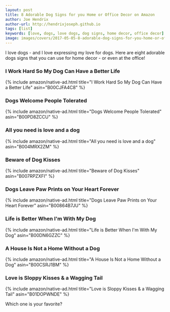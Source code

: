 ```yaml
---
layout: post
title: 8 Adorable Dog Signs for you Home or Office Decor on Amazon
author: Joe Hendrix
author-url: http://hendrixjoseph.github.io
tags: [list]
keywords: [love, dogs, love dogs, dog signs, home decor, office decor]
image: images/covers/2017-05-05-8-adorable-dog-signs-for-you-home-or-office-decor-on-amazon.jpg
---
```


I love dogs - and I love expressing my love for dogs. Here are eight adorable dogs signs that you can use for home decor - or even at the office!

### I Work Hard So My Dog Can Have a Better Life

{% include amazon/native-ad.html title="I Work Hard So My Dog Can Have a Better Life" asin="B00CJFA4C8" %}

### Dogs Welcome People Tolerated

{% include amazon/native-ad.html title="Dogs Welcome People Tolerated" asin="B00PD8ZCCU" %}

### All you need is love and a dog

{% include amazon/native-ad.html title="All you need is love and a dog" asin="B004MRX2ZM" %}

### Beware of Dog Kisses

{% include amazon/native-ad.html title="Beware of Dog Kisses" asin="B007RPZXFI" %}

### Dogs Leave Paw Prints on Your Heart Forever

{% include amazon/native-ad.html title="Dogs Leave Paw Prints on Your Heart Forever" asin="B00864B7JU" %}

### Life is Better When I'm With My Dog

{% include amazon/native-ad.html title="Life is Better When I'm With My Dog" asin="B00DN6GZZC" %}

### A House Is Not a Home Without a Dog

{% include amazon/native-ad.html title="A House Is Not a Home Without a Dog" asin="B00CSRJ1BM" %}

### Love is Sloppy Kisses & a Wagging Tail

{% include amazon/native-ad.html title="Love is Sloppy Kisses & a Wagging Tail" asin="B01DOPWNDE" %}


Which one is your favorite?
